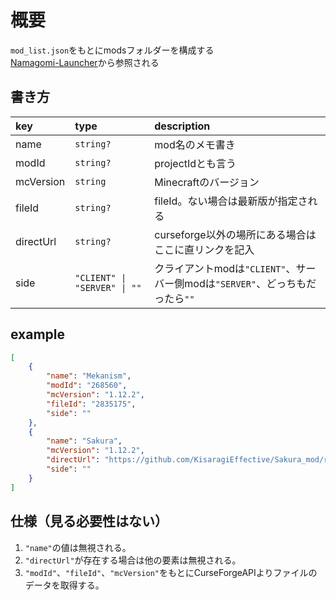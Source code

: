 # 概要

`mod_list.json`をもとにmodsフォルダーを構成する  
[Namagomi-Launcher](https://github.com/NamagomiNetwork/Namagomi-Launcher)から参照される

## 書き方
|key|type|description|
|:---|:---|:---|
|name|`string?`|mod名のメモ書き|
|modId|`string?`|projectIdとも言う|
|mcVersion|`string`|Minecraftのバージョン|
|fileId|`string?`|fileId。ない場合は最新版が指定される|
|directUrl|`string?`|curseforge以外の場所にある場合はここに直リンクを記入|
|side|`"CLIENT" \| "SERVER" \| ""`|クライアントmodは`"CLIENT"`、サーバー側modは`"SERVER"`、どっちもだったら`""`|


## example
```json
[
    {
        "name": "Mekanism",
        "modId": "268560",
        "mcVersion": "1.12.2",
        "fileId": "2835175",
        "side": ""
    },
    {
        "name": "Sakura",
        "mcVersion": "1.12.2",
        "directUrl": "https://github.com/KisaragiEffective/Sakura_mod/releases/download/1.0.8-1.12.2%2Bflavored.ksrg.4/Sakura-1.0.8-1.12.2+flavored.ksrg.4.jar",
        "side": ""
    }
]
```

## 仕様（見る必要性はない）
1. `"name"`の値は無視される。
2. `"directUrl"`が存在する場合は他の要素は無視される。
3. `"modId"`、`"fileId"`、`"mcVersion"`をもとにCurseForgeAPIよりファイルのデータを取得する。